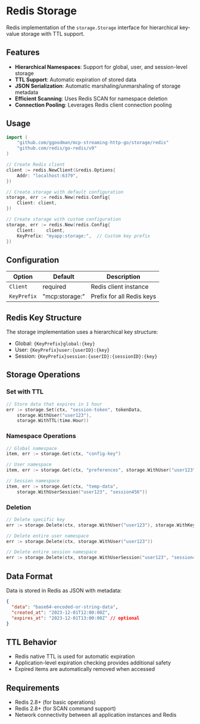 # Redis Storage

Redis implementation of the `storage.Storage` interface for hierarchical key-value storage with TTL support.

## Features

- **Hierarchical Namespaces**: Support for global, user, and session-level storage
- **TTL Support**: Automatic expiration of stored data
- **JSON Serialization**: Automatic marshaling/unmarshaling of storage metadata
- **Efficient Scanning**: Uses Redis SCAN for namespace deletion
- **Connection Pooling**: Leverages Redis client connection pooling

## Usage

```go
import (
    "github.com/ggoodman/mcp-streaming-http-go/storage/redis"
    "github.com/redis/go-redis/v9"
)

// Create Redis client
client := redis.NewClient(&redis.Options{
    Addr: "localhost:6379",
})

// Create storage with default configuration
storage, err := redis.New(redis.Config{
    Client: client,
})

// Create storage with custom configuration
storage, err := redis.New(redis.Config{
    Client:    client,
    KeyPrefix: "myapp:storage:",  // Custom key prefix
})
```

## Configuration

| Option      | Default        | Description               |
| ----------- | -------------- | ------------------------- |
| `Client`    | required       | Redis client instance     |
| `KeyPrefix` | "mcp:storage:" | Prefix for all Redis keys |

## Redis Key Structure

The storage implementation uses a hierarchical key structure:

- Global: `{KeyPrefix}global:{key}`
- User: `{KeyPrefix}user:{userID}:{key}`
- Session: `{KeyPrefix}session:{userID}:{sessionID}:{key}`

## Storage Operations

### Set with TTL

```go
// Store data that expires in 1 hour
err := storage.Set(ctx, "session-token", tokenData,
    storage.WithUser("user123"),
    storage.WithTTL(time.Hour))
```

### Namespace Operations

```go
// Global namespace
item, err := storage.Get(ctx, "config-key")

// User namespace
item, err := storage.Get(ctx, "preferences", storage.WithUser("user123"))

// Session namespace
item, err := storage.Get(ctx, "temp-data",
    storage.WithUserSession("user123", "session456"))
```

### Deletion

```go
// Delete specific key
err := storage.Delete(ctx, storage.WithUser("user123"), storage.WithKey("preferences"))

// Delete entire user namespace
err := storage.Delete(ctx, storage.WithUser("user123"))

// Delete entire session namespace
err := storage.Delete(ctx, storage.WithUserSession("user123", "session456"))
```

## Data Format

Data is stored in Redis as JSON with metadata:

```json
{
  "data": "base64-encoded-or-string-data",
  "created_at": "2023-12-01T12:00:00Z",
  "expires_at": "2023-12-01T13:00:00Z" // optional
}
```

## TTL Behavior

- Redis native TTL is used for automatic expiration
- Application-level expiration checking provides additional safety
- Expired items are automatically removed when accessed

## Requirements

- Redis 2.8+ (for basic operations)
- Redis 2.8+ (for SCAN command support)
- Network connectivity between all application instances and Redis

